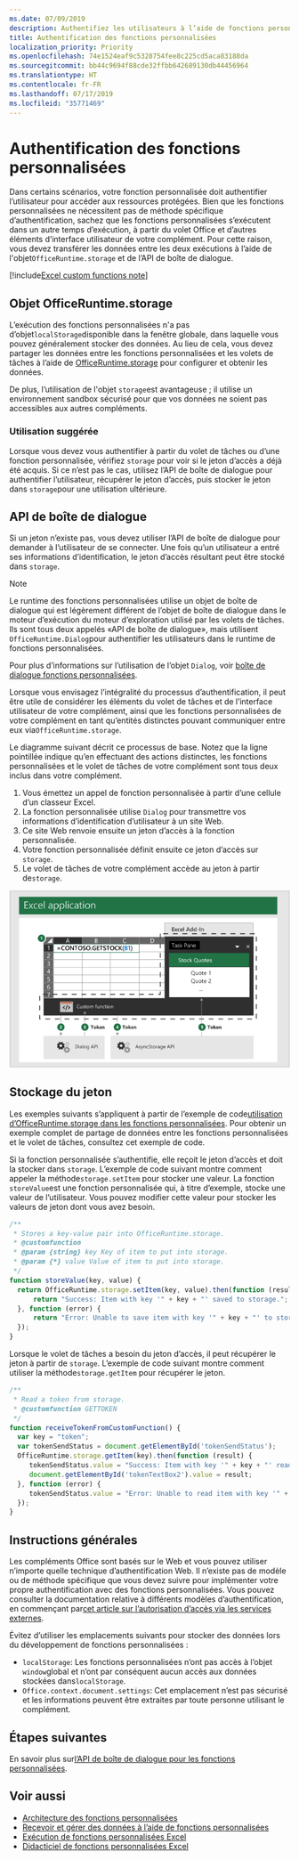 ```yaml
---
ms.date: 07/09/2019
description: Authentifiez les utilisateurs à l’aide de fonctions personnalisées dans Excel.
title: Authentification des fonctions personnalisées
localization_priority: Priority
ms.openlocfilehash: 74e1524eaf9c5328754fee8c225cd5aca83188da
ms.sourcegitcommit: bb44c9694f88cde32ffbb642689130db44456964
ms.translationtype: HT
ms.contentlocale: fr-FR
ms.lasthandoff: 07/17/2019
ms.locfileid: "35771469"
---
```

# <a name="authentication-for-custom-functions"></a>Authentification des fonctions personnalisées

Dans certains scénarios, votre fonction personnalisée doit authentifier l’utilisateur pour accéder aux ressources protégées. Bien que les fonctions personnalisées ne nécessitent pas de méthode spécifique d’authentification, sachez que les fonctions personnalisées s’exécutent dans un autre temps d’exécution, à partir du volet Office et d’autres éléments d’interface utilisateur de votre complément. Pour cette raison, vous devez transférer les données entre les deux exécutions à l’aide de l'objet`OfficeRuntime.storage` et de l’API de boîte de dialogue.

[!include[Excel custom functions note](../includes/excel-custom-functions-note.md)]

## <a name="officeruntimestorage-object"></a>Objet OfficeRuntime.storage

L’exécution des fonctions personnalisées n'a pas d’objet`localStorage`disponible dans la fenêtre globale, dans laquelle vous pouvez généralement stocker des données. Au lieu de cela, vous devez partager les données entre les fonctions personnalisées et les volets de tâches à l’aide de [OfficeRuntime.storage](/javascript/api/office-runtime/officeruntime.storage) pour configurer et obtenir les données.

De plus, l’utilisation de l'objet `storage`est avantageuse ; il utilise un environnement sandbox sécurisé pour que vos données ne soient pas accessibles aux autres compléments.

### <a name="suggested-usage"></a>Utilisation suggérée

Lorsque vous devez vous authentifier à partir du volet de tâches ou d’une fonction personnalisée, vérifiez `storage` pour voir si le jeton d’accès a déjà été acquis. Si ce n’est pas le cas, utilisez l’API de boîte de dialogue pour authentifier l’utilisateur, récupérer le jeton d’accès, puis stocker le jeton dans `storage`pour une utilisation ultérieure.

## <a name="dialog-api"></a>API de boîte de dialogue

Si un jeton n’existe pas, vous devez utiliser l’API de boîte de dialogue pour demander à l’utilisateur de se connecter. Une fois qu’un utilisateur a entré ses informations d’identification, le jeton d’accès résultant peut être stocké dans `storage`.

> [!NOTE]
> Le runtime des fonctions personnalisées utilise un objet de boîte de dialogue qui est légèrement différent de l’objet de boîte de dialogue dans le moteur d’exécution du moteur d’exploration utilisé par les volets de tâches. Ils sont tous deux appelés «API de boîte de dialogue», mais utilisent `OfficeRuntime.Dialog`pour authentifier les utilisateurs dans le runtime de fonctions personnalisées.

Pour plus d’informations sur l’utilisation de l’objet `Dialog`, voir [boîte de dialogue fonctions personnalisées](/office/dev/add-ins/excel/custom-functions-dialog).

Lorsque vous envisagez l’intégralité du processus d’authentification, il peut être utile de considérer les éléments du volet de tâches et de l’interface utilisateur de votre complément, ainsi que les fonctions personnalisées de votre complément en tant qu’entités distinctes pouvant communiquer entre eux via`OfficeRuntime.storage`.

Le diagramme suivant décrit ce processus de base. Notez que la ligne pointillée indique qu’en effectuant des actions distinctes, les fonctions personnalisées et le volet de tâches de votre complément sont tous deux inclus dans votre complément.

1. Vous émettez un appel de fonction personnalisée à partir d’une cellule d’un classeur Excel.
2. La fonction personnalisée utilise `Dialog` pour transmettre vos informations d’identification d’utilisateur à un site Web.
3. Ce site Web renvoie ensuite un jeton d’accès à la fonction personnalisée.
4. Votre fonction personnalisée définit ensuite ce jeton d’accès sur `storage`.
5. Le volet de tâches de votre complément accède au jeton à partir de`storage`.

![Diagramme de la fonction personnalisée à l’aide de l’API de boîte de dialogue pour obtenir un jeton d’accès, puis partagez le jeton avec le volet de tâches via l’API OfficeRuntime.storage.](../images/authentication-diagram.png " Diagramme d’authentification.")

## <a name="storing-the-token"></a>Stockage du jeton

Les exemples suivants s’appliquent à partir de l’exemple de code[utilisation d’OfficeRuntime.storage dans les fonctions personnalisées](https://github.com/OfficeDev/PnP-OfficeAddins/tree/master/Excel-custom-functions/AsyncStorage). Pour obtenir un exemple complet de partage de données entre les fonctions personnalisées et le volet de tâches, consultez cet exemple de code.

Si la fonction personnalisée s’authentifie, elle reçoit le jeton d’accès et doit la stocker dans `storage`. L’exemple de code suivant montre comment appeler la méthode`storage.setItem` pour stocker une valeur. La fonction `storeValue`est une fonction personnalisée qui, à titre d’exemple, stocke une valeur de l’utilisateur. Vous pouvez modifier cette valeur pour stocker les valeurs de jeton dont vous avez besoin.

```js
/**
 * Stores a key-value pair into OfficeRuntime.storage.
 * @customfunction
 * @param {string} key Key of item to put into storage.
 * @param {*} value Value of item to put into storage.
 */
function storeValue(key, value) {
  return OfficeRuntime.storage.setItem(key, value).then(function (result) {
      return "Success: Item with key '" + key + "' saved to storage.";
  }, function (error) {
      return "Error: Unable to save item with key '" + key + "' to storage. " + error;
  });
}
```

Lorsque le volet de tâches a besoin du jeton d’accès, il peut récupérer le jeton à partir de `storage`. L’exemple de code suivant montre comment utiliser la méthode`storage.getItem` pour récupérer le jeton.

```js
/**
 * Read a token from storage.
 * @customfunction GETTOKEN
 */
function receiveTokenFromCustomFunction() {
  var key = "token";
  var tokenSendStatus = document.getElementById('tokenSendStatus');
  OfficeRuntime.storage.getItem(key).then(function (result) {
     tokenSendStatus.value = "Success: Item with key '" + key + "' read from storage.";
     document.getElementById('tokenTextBox2').value = result;
  }, function (error) {
     tokenSendStatus.value = "Error: Unable to read item with key '" + key + "' from storage. " + error;
  });
}
```

## <a name="general-guidance"></a>Instructions générales

Les compléments Office sont basés sur le Web et vous pouvez utiliser n’importe quelle technique d’authentification Web. Il n’existe pas de modèle ou de méthode spécifique que vous devez suivre pour implémenter votre propre authentification avec des fonctions personnalisées. Vous pouvez consulter la documentation relative à différents modèles d’authentification, en commençant par[cet article sur l’autorisation d’accès via les services externes](/office/dev/add-ins/develop/auth-external-add-ins?view=office-js).  

Évitez d’utiliser les emplacements suivants pour stocker des données lors du développement de fonctions personnalisées :  

- `localStorage`: Les fonctions personnalisées n’ont pas accès à l’objet `window`global et n’ont par conséquent aucun accès aux données stockées dans`localStorage`.
- `Office.context.document.settings`: Cet emplacement n’est pas sécurisé et les informations peuvent être extraites par toute personne utilisant le complément.

## <a name="next-steps"></a>Étapes suivantes
En savoir plus sur[l’API de boîte de dialogue pour les fonctions personnalisées](custom-functions-dialog.md).

## <a name="see-also"></a>Voir aussi

* [Architecture des fonctions personnalisées](custom-functions-architecture.md)
* [Recevoir et gérer des données à l’aide de fonctions personnalisées](custom-functions-web-reqs.md)
* [Exécution de fonctions personnalisées Excel](custom-functions-runtime.md)
* [Didacticiel de fonctions personnalisées Excel](excel-tutorial-custom-functions.md)
